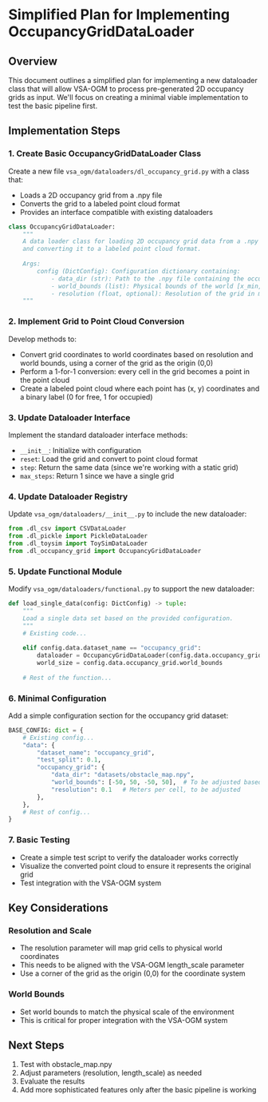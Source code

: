 # Simplified Plan for Implementing OccupancyGridDataLoader

## Overview
This document outlines a simplified plan for implementing a new dataloader class that will allow VSA-OGM to process pre-generated 2D occupancy grids as input. We'll focus on creating a minimal viable implementation to test the basic pipeline first.

## Implementation Steps

### 1. Create Basic OccupancyGridDataLoader Class
Create a new file `vsa_ogm/dataloaders/dl_occupancy_grid.py` with a class that:
- Loads a 2D occupancy grid from a .npy file
- Converts the grid to a labeled point cloud format
- Provides an interface compatible with existing dataloaders

```python
class OccupancyGridDataLoader:
    """
    A data loader class for loading 2D occupancy grid data from a .npy file
    and converting it to a labeled point cloud format.
    
    Args:
        config (DictConfig): Configuration dictionary containing:
            - data_dir (str): Path to the .npy file containing the occupancy grid
            - world_bounds (list): Physical bounds of the world [x_min, x_max, y_min, y_max] in meters
            - resolution (float, optional): Resolution of the grid in meters per cell
    """
```

### 2. Implement Grid to Point Cloud Conversion
Develop methods to:
- Convert grid coordinates to world coordinates based on resolution and world bounds, using a corner of the grid as the origin (0,0)
- Perform a 1-for-1 conversion: every cell in the grid becomes a point in the point cloud
- Create a labeled point cloud where each point has (x, y) coordinates and a binary label (0 for free, 1 for occupied)

### 3. Update Dataloader Interface
Implement the standard dataloader interface methods:
- `__init__`: Initialize with configuration
- `reset`: Load the grid and convert to point cloud format
- `step`: Return the same data (since we're working with a static grid)
- `max_steps`: Return 1 since we have a single grid

### 4. Update Dataloader Registry
Update `vsa_ogm/dataloaders/__init__.py` to include the new dataloader:

```python
from .dl_csv import CSVDataLoader
from .dl_pickle import PickleDataLoader
from .dl_toysim import ToySimDataLoader
from .dl_occupancy_grid import OccupancyGridDataLoader
```

### 5. Update Functional Module
Modify `vsa_ogm/dataloaders/functional.py` to support the new dataloader:

```python
def load_single_data(config: DictConfig) -> tuple:
    """
    Load a single data set based on the provided configuration.
    """
    # Existing code...
    
    elif config.data.dataset_name == "occupancy_grid":
        dataloader = OccupancyGridDataLoader(config.data.occupancy_grid)
        world_size = config.data.occupancy_grid.world_bounds
    
    # Rest of the function...
```

### 6. Minimal Configuration
Add a simple configuration section for the occupancy grid dataset:

```python
BASE_CONFIG: dict = {
    # Existing config...
    "data": {
        "dataset_name": "occupancy_grid",
        "test_split": 0.1,
        "occupancy_grid": {
            "data_dir": "datasets/obstacle_map.npy",
            "world_bounds": [-50, 50, -50, 50],  # To be adjusted based on the grid
            "resolution": 0.1   # Meters per cell, to be adjusted
        },
    },
    # Rest of config...
}
```

### 7. Basic Testing
- Create a simple test script to verify the dataloader works correctly
- Visualize the converted point cloud to ensure it represents the original grid
- Test integration with the VSA-OGM system

## Key Considerations

### Resolution and Scale
- The resolution parameter will map grid cells to physical world coordinates
- This needs to be aligned with the VSA-OGM length_scale parameter
- Use a corner of the grid as the origin (0,0) for the coordinate system

### World Bounds
- Set world bounds to match the physical scale of the environment
- This is critical for proper integration with the VSA-OGM system

## Next Steps
1. Test with obstacle_map.npy
2. Adjust parameters (resolution, length_scale) as needed
3. Evaluate the results
4. Add more sophisticated features only after the basic pipeline is working
